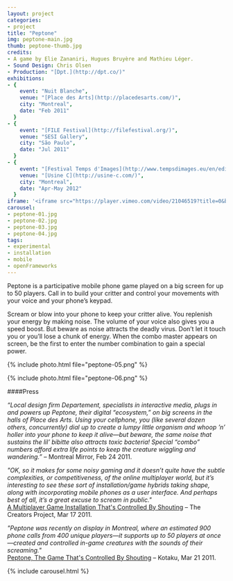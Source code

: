 ```yaml
---
layout:	project
categories:
- project
title: "Peptone"
img: peptone-main.jpg
thumb: peptone-thumb.jpg
credits:
- A game by Elie Zananiri, Hugues Bruyère and Mathieu Léger.
- Sound Design: Chris Olsen
- Production: "[Dpt.](http://dpt.co/)"
exhibitions:
- { 
	event: "Nuit Blanche",
	venue: "[Place des Arts](http://placedesarts.com/)",
	city: "Montreal",
	date: "Feb 2011"
  }
- {
	event: "[FILE Festival](http://filefestival.org/)",
	venue: "SESI Gallery",
	city: "São Paulo",
	date: "Jul 2011"
  }
- {
	event: "[Festival Temps d'Images](http://www.tempsdimages.eu/en/editions/4/events/306)",
	venue: "[Usine C](http://usine-c.com/)",
	city: "Montreal",
	date: "Apr-May 2012"
  }
iframe: '<iframe src="https://player.vimeo.com/video/21046519?title=0&byline=0&portrait=0" width="945" height="402" frameborder="0" webkitallowfullscreen mozallowfullscreen allowfullscreen></iframe>'
carousel:
- peptone-01.jpg
- peptone-02.jpg
- peptone-03.jpg
- peptone-04.jpg
tags: 
- experimental
- installation
- mobile
- openFrameworks
---
```

Peptone is a participative mobile phone game played on a big screen for up to 50 players. Call in to build your critter and control your movements with your voice and your phone’s keypad.

Scream or blow into your phone to keep your critter alive. You replenish your energy by making noise. The volume of your voice also gives you a speed boost. But beware as noise attracts the deadly virus. Don’t let it touch you or you’ll lose a chunk of energy. When the combo master appears on screen, be the first to enter the number combination to gain a special power.

{% include photo.html file="peptone-05.png" %}


{% include photo.html file="peptone-06.png" %}

####Press

_“Local design firm Departement, specialists in interactive media, plugs in and powers up Peptone, their digital “ecosystem,” on big screens in the halls of Place des Arts. Using your cellphone, you (like several dozen others, concurrently) dial up to create a lumpy little organism and whoop ’n’ holler into your phone to keep it alive—but beware, the same noise that sustains the lil’ bibitte also attracts toxic bacteria! Special “combo” numbers afford extra life points to keep the creature wiggling and wandering.”_ – Montreal Mirror, Feb 24 2011.

_"OK, so it makes for some noisy gaming and it doesn’t quite have the subtle complexities, or competitiveness, of the online multiplayer world, but it’s interesting to see these sort of installation/game hybrids taking shape, along with incorporating mobile phones as a user interface. And perhaps best of all, it’s a great excuse to scream in public."_  
[A Multiplayer Game Installation That's Controlled By Shouting](http://thecreatorsproject.vice.com/blog/a-multiplayer-game-installation-thats-controlled-by-shouting) – The Creators Project, Mar 17 2011.

_"Peptone was recently on display in Montreal, where an estimated 900 phone calls from 400 unique players—it supports up to 50 players at once—created and controlled in-game creatures with the sounds of their screaming."_  
[Peptone, The Game That's Controlled By Shouting](http://kotaku.com/5784198/peptone-a-multiplayer-game-installation-thats-controlled-by-shouting) – Kotaku, Mar 21 2011.

{% include carousel.html %}

